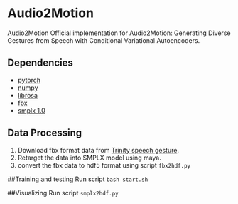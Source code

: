 # Audio2Motion
Audio2Motion Official implementation for Audio2Motion: Generating Diverse Gestures from Speech with Conditional Variational Autoencoders.

## Dependencies
- [pytorch](https://pytorch.org/)
- [numpy](https://numpy.org/)
- [librosa](https://librosa.org/)
- [fbx](https://www.autodesk.com/developer-network/platform-technologies/fbx-sdk-2020-0)
- [smplx 1.0](https://github.com/vchoutas/smplx)

## Data Processing
1. Download fbx format data from [Trinity speech gesture](https://trinityspeechgesture.scss.tcd.ie/).
2. Retarget the data into SMPLX model using maya.
3. convert the fbx data to hdf5 format using script ``fbx2hdf.py``


##Training and testing
Run script ``bash start.sh``

##Visualizing
Run script ``smplx2hdf.py``
